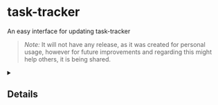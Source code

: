 # task-tracker
An easy interface for updating task-tracker

> *Note:* It will not have any release, as it was created for personal usage, however for future improvements and regarding this might help others, it is being shared.

<details>
<summary>

## Details

</summary>

# 📱 App Documentation

Welcome to **Excel Updater**, the app designed to make logging your day effortless and stylish. 🚀 This Android app collects user inputs and seamlessly updates an Excel file stored on OneDrive. With sleek design, adding/deleting topics, and customizable notifications, it’s built to fit your productivity needs.

---

## 🌟 Features at a Glance

| Feature                        | Description                                                                                 |
|--------------------------------|---------------------------------------------------------------------------------------------|
| ✏️ **Input Fields**            | Collects user data (date, time, dropdowns, and descriptions). Auto-fills smart defaults.     |
| 🔔 **Notifications**           | Reminds you to log entries with intervals of 30 minutes or 1 hour. Easily configurable.     |
| 🔑 **Secure Login**            | Uses OAuth for safe Microsoft login via an embedded WebView.                                |
| 📊 **Excel Integration**       | Updates your OneDrive Excel sheet with a single tap.                                        |
| 🎨 **Modern UI**               | Features gradient backgrounds, intuitive input boxes, and an elevated submit button.        |

---

## 🛠️ Prerequisites for Developers

Make sure you have the following ready:  
- **Android Studio** installed.  
- **Android SDK** version **X.X** or higher.  
- **Microsoft account** with OneDrive access.  
- OAuth **client ID** and **redirect URL**.

---

## 🚀 Setup Instructions

1. **Clone the Repository**  
   ```bash
   git clone <repository-url>
   ```

2. **Open in Android Studio**  
   Launch Android Studio and load the project folder.

3. **Configure OAuth**  
   Replace placeholders with your credentials:  
   ```xml
   <string name="client_id">YOUR_CLIENT_ID</string>
   <string name="excel sheet id">EXCEL_ID</string>
   ```

4. **Run the App**  
   Hit the **Run** ▶️ button in Android Studio to launch the app on your device or emulator.

---

## 🖌️ App Design Details

### **UI Breakdown**
| Component                 | Purpose                                                     |
|---------------------------|-------------------------------------------------------------|
| 🌐 **WebView**            | Handles secure login using Microsoft OAuth.                 |
| 📝 **ScrollView**         | Contains input fields for user data collection.             |
| ⚡ **Button**             | Submits data to OneDrive Excel. Distinct and visually clear. |
| 📊 **Progress Bar**       | Displays upload progress in real-time.                      |

### **Styling Highlights**
- Gradient backgrounds (`blue_gradient`) for a sleek look.  
- Inputs are grouped in **boxed containers** for clarity.  
- Elevated `Button` with custom colors for contrast and focus.

---

## 🛡️ Usage Guidelines

1. **Log In**  
> This fileld needs work to do, it's written based on just personal use
   Open the app and sign in with your Microsoft account.

2. **Fill Details**  
   - `input1`: Auto-fills the date.  
   - `input2` & `input3`: Auto-populates start and end times.  
   - `input4` & `input5`: Choose topics from dropdown menus or add new ones.  
   - `input6`: Add optional notes.

3. **Update Excel**  
   Tap **Update Excel** to save your inputs to the OneDrive file.

---

## 📂 Folder Structure

| Directory             | Contents                                                      |
|-----------------------|--------------------------------------------------------------|
| **`/res/drawable/`**  | Custom gradients, shapes, and icons.                         |
| **`/res/layout/`**    | All XML layout files for the app’s screens.                  |
| **`/src/main/java/`** | Core app logic, including OAuth and OneDrive integrations.   |

---

## 📸 Screenshots  
> to-do

---

## 💡 Future Enhancements

| Planned Improvement                              | Description                                                |
|-------------------------------------------------|------------------------------------------------------------|
| ⚙️ Add **Settings Page**                        | Manage user preferences, like notification intervals.       |
| 📋 Dynamic Dropdown Options                     | Allow users to create/delete dropdown entries on the fly.   |
| 🌐 Better Error Handling                        | Improve user feedback on network or API issues.            |
| 🛑 Notification Pause                           | Add the ability to temporarily disable notifications.       |
| 📈 Analytics Dashboard                          | Provide usage statistics and data visualization.            |
| 🔒 Two-Factor Authentication                    | Enhance login security with an additional verification step.|
| 📂 Multi-Excel File Support                     | Enable managing multiple Excel files within the app.        |
| 🔊 Voice Input                                  | Allow users to fill inputs via speech-to-text.              |
| 🎨 Enhanced Customization                       | Let users change themes, fonts, and color schemes.          |

and many more!

---

## 🤝 Contribution Guidelines

1. Fork the repository.  
2. Create a new branch for your feature.  
3. Submit a pull request with detailed descriptions.

---

## 🔗 Resources & Dependencies

- OAuth Library: `ADD_DEPENDENCY_HERE`  
- Microsoft Graph API: `ADD_DEPENDENCY_HERE`

---

## 📜 Dedicated to 

`<name>ology`


</details>